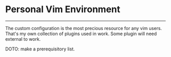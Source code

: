 # Personal Vim Environment
________________
The custom configuration is the most precious resource for any vim users.
That's my own collection of plugins used in work. Some plugin will need
external to work.

DOTO: make a prerequisitory list.
